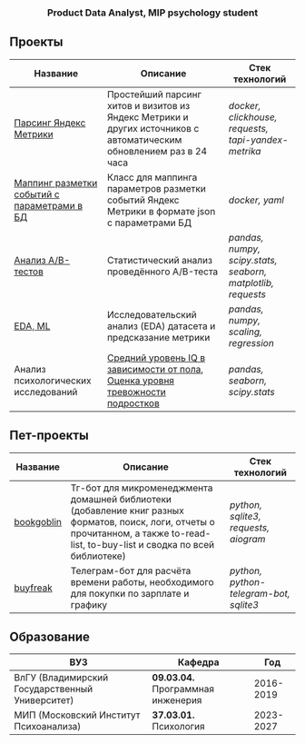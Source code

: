 <h3 align="center">Product Data Analyst, MIP psychology student</h3>

## Проекты
| Название                            | Описание                                                       | Стек технологий                                             |
|-------------------------------------|----------------------------------------------------------------|-------------------------------------------------------------|
| [Парсинг Яндекс Метрики](https://github.com/shvartzdev/metricsLogsApi)                   | Простейший парсинг хитов и визитов из Яндекс Метрики и других источников с автоматическим обновлением раз в 24 часа                   | *docker, clickhouse, requests, tapi-yandex-metrika* |
| [Маппинг разметки событий с параметрами в БД ](https://github.com/shvartzdev/jsonEater)                   | Класс для маппинга параметров разметки событий Яндекс Метрики в формате json с параметрами БД | *docker, yaml* |
| [Анализ A/B-тестов](https://github.com/shvartzdev/pet-projects/blob/main/AB-tests-business/AB-tests-requested.ipynb)                   | Статистический анализ проведённого A/B-теста                   | *pandas, numpy, scipy.stats, seaborn, matplotlib, requests* |
| [EDA, ML](https://github.com/shvartzdev/pet-projects/blob/main/ML-cases/hr_model.ipynb)                             | Исследовательский анализ (EDA) датасета и предсказание метрики | *pandas, numpy, scaling, regression*                        |
| Анализ психологических исследований | [Средний уровень IQ в зависимости от пола](https://github.com/shvartzdev/pet-projects/blob/main/AB-tests-psycho/EDA-N290.ipynb), [Оценка уровня тревожности подростков](https://github.com/shvartzdev/pet-projects/blob/main/AB-tests-psycho/AB-psycho-tests.ipynb) | *pandas, seaborn, scipy.stats*                       |

## Пет-проекты

| Название               | Описание                                                                              | Стек технологий                          |
|------------------------|---------------------------------------------------------------------------------------|-----------------------------------------|
| [bookgoblin](https://github.com/shvartzdev/bookgoblin) | Тг-бот для микроменеджмента домашней библиотеки (добавление книг разных форматов, поиск, логи, отчеты о прочитанном,  а также to-read-list, to-buy-list и сводка по всей библиотеке)  | *python, sqlite3, requests, aiogram* |
| [buyfreak](https://github.com/shvartzdev/buyfreak) | Телеграм-бот для расчёта времени работы, необходимого для покупки по зарплате и графику | *python, python-telegram-bot, sqlite3* |


## Образование

| ВУЗ                                             | Кафедра                                                           | Год       |
|-------------------------------------------------|-------------------------------------------------------------------|-----------|
| ВлГУ (Владимирский Государственный Университет) | **09.03.04.** Программная инженерия                               | 2016-2019 |
| МИП (Московский Институт Психоанализа)          | **37.03.01.** Психология                                          | 2023-2027 |
